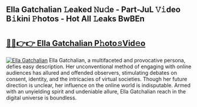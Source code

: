 ## Ella Gatchalian 𝙻eaked 𝙽u𝚍e - Part-JuL 𝚅𝚒deo B𝚒kini 𝙿hotos - Hot All 𝙻eaks BwBEn

# <h2><a href="http://ld64t1u.urlbe.top/?page=Ella+Gatchalian">🔗🔗👉👉 Ella Gatchalian P𝚑oto𝚜Vid𝚎o</a></h2>

[![Ella Gatchalian](https://i.imgur.com/eBuTRDB.gif)](http://ld64t1u.urlbe.top/?page=Ella+Gatchalian)
Ella Gatchalian, a multifaceted and provocative persona, defies easy description. Her unconventional method of engaging with online audiences has allured and offended observers, stimulating debates on consent, identity, and the intricacies of virtual societies. Though her future direction is unclear, her influence on the online world is indisputable. Armed with an unyielding spirit and undeniable allure, Ella Gatchalian reach in the digital universe is boundless.
